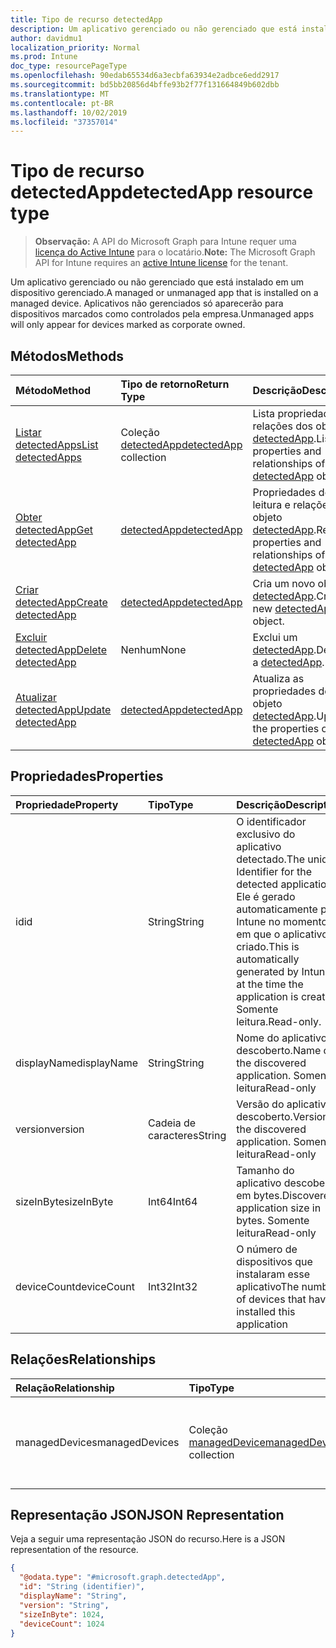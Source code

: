 ```yaml
---
title: Tipo de recurso detectedApp
description: Um aplicativo gerenciado ou não gerenciado que está instalado em um dispositivo gerenciado. Aplicativos não gerenciados só aparecerão para dispositivos marcados como controlados pela empresa.
author: davidmu1
localization_priority: Normal
ms.prod: Intune
doc_type: resourcePageType
ms.openlocfilehash: 90edab65534d6a3ecbfa63934e2adbce6edd2917
ms.sourcegitcommit: bd5bb20856d4bffe93b2f77f131664849b602dbb
ms.translationtype: MT
ms.contentlocale: pt-BR
ms.lasthandoff: 10/02/2019
ms.locfileid: "37357014"
---
```

# <a name="detectedapp-resource-type"></a><span data-ttu-id="21d6e-104">Tipo de recurso detectedApp</span><span class="sxs-lookup"><span data-stu-id="21d6e-104">detectedApp resource type</span></span>

> <span data-ttu-id="21d6e-105">**Observação:** A API do Microsoft Graph para Intune requer uma [licença do Active Intune](https://go.microsoft.com/fwlink/?linkid=839381) para o locatário.</span><span class="sxs-lookup"><span data-stu-id="21d6e-105">**Note:** The Microsoft Graph API for Intune requires an [active Intune license](https://go.microsoft.com/fwlink/?linkid=839381) for the tenant.</span></span>

<span data-ttu-id="21d6e-106">Um aplicativo gerenciado ou não gerenciado que está instalado em um dispositivo gerenciado.</span><span class="sxs-lookup"><span data-stu-id="21d6e-106">A managed or unmanaged app that is installed on a managed device.</span></span> <span data-ttu-id="21d6e-107">Aplicativos não gerenciados só aparecerão para dispositivos marcados como controlados pela empresa.</span><span class="sxs-lookup"><span data-stu-id="21d6e-107">Unmanaged apps will only appear for devices marked as corporate owned.</span></span>

## <a name="methods"></a><span data-ttu-id="21d6e-108">Métodos</span><span class="sxs-lookup"><span data-stu-id="21d6e-108">Methods</span></span>
|<span data-ttu-id="21d6e-109">Método</span><span class="sxs-lookup"><span data-stu-id="21d6e-109">Method</span></span>|<span data-ttu-id="21d6e-110">Tipo de retorno</span><span class="sxs-lookup"><span data-stu-id="21d6e-110">Return Type</span></span>|<span data-ttu-id="21d6e-111">Descrição</span><span class="sxs-lookup"><span data-stu-id="21d6e-111">Description</span></span>|
|:---|:---|:---|
|[<span data-ttu-id="21d6e-112">Listar detectedApps</span><span class="sxs-lookup"><span data-stu-id="21d6e-112">List detectedApps</span></span>](../api/intune-devices-detectedapp-list.md)|<span data-ttu-id="21d6e-113">Coleção [detectedApp](../resources/intune-devices-detectedapp.md)</span><span class="sxs-lookup"><span data-stu-id="21d6e-113">[detectedApp](../resources/intune-devices-detectedapp.md) collection</span></span>|<span data-ttu-id="21d6e-114">Lista propriedades e relações dos objetos [detectedApp](../resources/intune-devices-detectedapp.md).</span><span class="sxs-lookup"><span data-stu-id="21d6e-114">List properties and relationships of the [detectedApp](../resources/intune-devices-detectedapp.md) objects.</span></span>|
|[<span data-ttu-id="21d6e-115">Obter detectedApp</span><span class="sxs-lookup"><span data-stu-id="21d6e-115">Get detectedApp</span></span>](../api/intune-devices-detectedapp-get.md)|[<span data-ttu-id="21d6e-116">detectedApp</span><span class="sxs-lookup"><span data-stu-id="21d6e-116">detectedApp</span></span>](../resources/intune-devices-detectedapp.md)|<span data-ttu-id="21d6e-117">Propriedades de leitura e relações do objeto [detectedApp](../resources/intune-devices-detectedapp.md).</span><span class="sxs-lookup"><span data-stu-id="21d6e-117">Read properties and relationships of the [detectedApp](../resources/intune-devices-detectedapp.md) object.</span></span>|
|[<span data-ttu-id="21d6e-118">Criar detectedApp</span><span class="sxs-lookup"><span data-stu-id="21d6e-118">Create detectedApp</span></span>](../api/intune-devices-detectedapp-create.md)|[<span data-ttu-id="21d6e-119">detectedApp</span><span class="sxs-lookup"><span data-stu-id="21d6e-119">detectedApp</span></span>](../resources/intune-devices-detectedapp.md)|<span data-ttu-id="21d6e-120">Cria um novo objeto [detectedApp](../resources/intune-devices-detectedapp.md).</span><span class="sxs-lookup"><span data-stu-id="21d6e-120">Create a new [detectedApp](../resources/intune-devices-detectedapp.md) object.</span></span>|
|[<span data-ttu-id="21d6e-121">Excluir detectedApp</span><span class="sxs-lookup"><span data-stu-id="21d6e-121">Delete detectedApp</span></span>](../api/intune-devices-detectedapp-delete.md)|<span data-ttu-id="21d6e-122">Nenhum</span><span class="sxs-lookup"><span data-stu-id="21d6e-122">None</span></span>|<span data-ttu-id="21d6e-123">Exclui um [detectedApp](../resources/intune-devices-detectedapp.md).</span><span class="sxs-lookup"><span data-stu-id="21d6e-123">Deletes a [detectedApp](../resources/intune-devices-detectedapp.md).</span></span>|
|[<span data-ttu-id="21d6e-124">Atualizar detectedApp</span><span class="sxs-lookup"><span data-stu-id="21d6e-124">Update detectedApp</span></span>](../api/intune-devices-detectedapp-update.md)|[<span data-ttu-id="21d6e-125">detectedApp</span><span class="sxs-lookup"><span data-stu-id="21d6e-125">detectedApp</span></span>](../resources/intune-devices-detectedapp.md)|<span data-ttu-id="21d6e-126">Atualiza as propriedades de um objeto [detectedApp](../resources/intune-devices-detectedapp.md).</span><span class="sxs-lookup"><span data-stu-id="21d6e-126">Update the properties of a [detectedApp](../resources/intune-devices-detectedapp.md) object.</span></span>|

## <a name="properties"></a><span data-ttu-id="21d6e-127">Propriedades</span><span class="sxs-lookup"><span data-stu-id="21d6e-127">Properties</span></span>
|<span data-ttu-id="21d6e-128">Propriedade</span><span class="sxs-lookup"><span data-stu-id="21d6e-128">Property</span></span>|<span data-ttu-id="21d6e-129">Tipo</span><span class="sxs-lookup"><span data-stu-id="21d6e-129">Type</span></span>|<span data-ttu-id="21d6e-130">Descrição</span><span class="sxs-lookup"><span data-stu-id="21d6e-130">Description</span></span>|
|:---|:---|:---|
|<span data-ttu-id="21d6e-131">id</span><span class="sxs-lookup"><span data-stu-id="21d6e-131">id</span></span>|<span data-ttu-id="21d6e-132">String</span><span class="sxs-lookup"><span data-stu-id="21d6e-132">String</span></span>|<span data-ttu-id="21d6e-133">O identificador exclusivo do aplicativo detectado.</span><span class="sxs-lookup"><span data-stu-id="21d6e-133">The unique Identifier for the detected application.</span></span> <span data-ttu-id="21d6e-134">Ele é gerado automaticamente pelo Intune no momento em que o aplicativo é criado.</span><span class="sxs-lookup"><span data-stu-id="21d6e-134">This is automatically generated by Intune at the time the application is created.</span></span> <span data-ttu-id="21d6e-135">Somente leitura.</span><span class="sxs-lookup"><span data-stu-id="21d6e-135">Read-only.</span></span>|
|<span data-ttu-id="21d6e-136">displayName</span><span class="sxs-lookup"><span data-stu-id="21d6e-136">displayName</span></span>|<span data-ttu-id="21d6e-137">String</span><span class="sxs-lookup"><span data-stu-id="21d6e-137">String</span></span>|<span data-ttu-id="21d6e-138">Nome do aplicativo descoberto.</span><span class="sxs-lookup"><span data-stu-id="21d6e-138">Name of the discovered application.</span></span> <span data-ttu-id="21d6e-139">Somente leitura</span><span class="sxs-lookup"><span data-stu-id="21d6e-139">Read-only</span></span>|
|<span data-ttu-id="21d6e-140">version</span><span class="sxs-lookup"><span data-stu-id="21d6e-140">version</span></span>|<span data-ttu-id="21d6e-141">Cadeia de caracteres</span><span class="sxs-lookup"><span data-stu-id="21d6e-141">String</span></span>|<span data-ttu-id="21d6e-142">Versão do aplicativo descoberto.</span><span class="sxs-lookup"><span data-stu-id="21d6e-142">Version of the discovered application.</span></span> <span data-ttu-id="21d6e-143">Somente leitura</span><span class="sxs-lookup"><span data-stu-id="21d6e-143">Read-only</span></span>|
|<span data-ttu-id="21d6e-144">sizeInByte</span><span class="sxs-lookup"><span data-stu-id="21d6e-144">sizeInByte</span></span>|<span data-ttu-id="21d6e-145">Int64</span><span class="sxs-lookup"><span data-stu-id="21d6e-145">Int64</span></span>|<span data-ttu-id="21d6e-146">Tamanho do aplicativo descoberto, em bytes.</span><span class="sxs-lookup"><span data-stu-id="21d6e-146">Discovered application size in bytes.</span></span> <span data-ttu-id="21d6e-147">Somente leitura</span><span class="sxs-lookup"><span data-stu-id="21d6e-147">Read-only</span></span>|
|<span data-ttu-id="21d6e-148">deviceCount</span><span class="sxs-lookup"><span data-stu-id="21d6e-148">deviceCount</span></span>|<span data-ttu-id="21d6e-149">Int32</span><span class="sxs-lookup"><span data-stu-id="21d6e-149">Int32</span></span>|<span data-ttu-id="21d6e-150">O número de dispositivos que instalaram esse aplicativo</span><span class="sxs-lookup"><span data-stu-id="21d6e-150">The number of devices that have installed this application</span></span>|

## <a name="relationships"></a><span data-ttu-id="21d6e-151">Relações</span><span class="sxs-lookup"><span data-stu-id="21d6e-151">Relationships</span></span>
|<span data-ttu-id="21d6e-152">Relação</span><span class="sxs-lookup"><span data-stu-id="21d6e-152">Relationship</span></span>|<span data-ttu-id="21d6e-153">Tipo</span><span class="sxs-lookup"><span data-stu-id="21d6e-153">Type</span></span>|<span data-ttu-id="21d6e-154">Descrição</span><span class="sxs-lookup"><span data-stu-id="21d6e-154">Description</span></span>|
|:---|:---|:---|
|<span data-ttu-id="21d6e-155">managedDevices</span><span class="sxs-lookup"><span data-stu-id="21d6e-155">managedDevices</span></span>|<span data-ttu-id="21d6e-156">Coleção [managedDevice](../resources/intune-devices-manageddevice.md)</span><span class="sxs-lookup"><span data-stu-id="21d6e-156">[managedDevice](../resources/intune-devices-manageddevice.md) collection</span></span>|<span data-ttu-id="21d6e-157">Os dispositivos que descobriram o aplicativo instalado</span><span class="sxs-lookup"><span data-stu-id="21d6e-157">The devices that have the discovered application installed</span></span>|

## <a name="json-representation"></a><span data-ttu-id="21d6e-158">Representação JSON</span><span class="sxs-lookup"><span data-stu-id="21d6e-158">JSON Representation</span></span>
<span data-ttu-id="21d6e-159">Veja a seguir uma representação JSON do recurso.</span><span class="sxs-lookup"><span data-stu-id="21d6e-159">Here is a JSON representation of the resource.</span></span>
<!-- {
  "blockType": "resource",
  "keyProperty": "id",
  "@odata.type": "microsoft.graph.detectedApp"
}
-->
``` json
{
  "@odata.type": "#microsoft.graph.detectedApp",
  "id": "String (identifier)",
  "displayName": "String",
  "version": "String",
  "sizeInByte": 1024,
  "deviceCount": 1024
}
```




